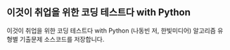 이것이 취업을 위한 코딩 테스트다 with Python
---
이것이 취업을 위한 코딩 테스트다 with Python (나동빈 저, 한빛미디어) 알고리즘 유형별 기출문제 소스코드를 저장합니다.

